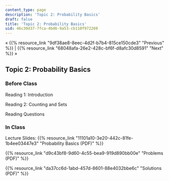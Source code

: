 ```yaml
---
content_type: page
description: 'Topic 2: Probability Basics'
draft: false
title: 'Topic 2: Probability Basics'
uid: 46c30d37-7fca-4bd6-9a53-cb110f972269
---
```

« {{% resource_link "9df38ae8-8eec-4d2f-b7b4-815ce150cde3" "Previous" %}} | {{% resource_link "68048afa-26e2-428c-bf6f-d8afc30d8591" "Next" %}} »

## Topic 2: Probability Basics

### Before Class

Reading 1: Introduction

Reading 2: Counting and Sets

Reading Questions

### In Class

Lecture Slides: {{% resource_link "11101a10-3e20-442c-81fe-1b4ee03447e3" "Probability Basics (PDF)" %}}

{{% resource_link "d9c43bf8-9d60-4c55-bea9-919d890bb00e" "Problems (PDF)" %}}

{{% resource_link "da37cc6d-1abd-457d-8601-88e4032bbe6c" "Solutions (PDF)" %}}
